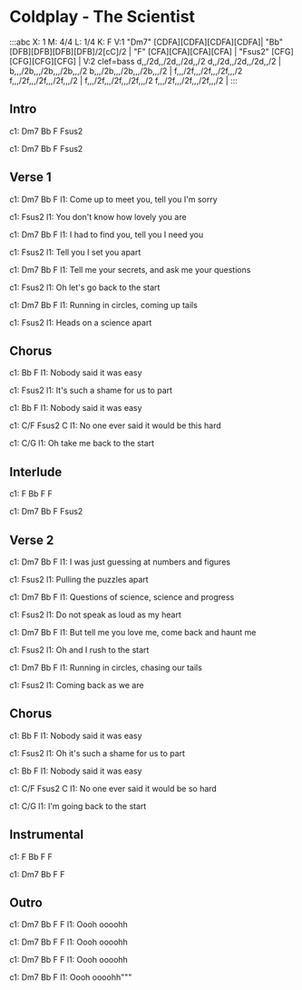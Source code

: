 # Coldplay - The Scientist

:::abc
X: 1
M: 4/4
L: 1/4
K: F
V:1
"Dm7" [CDFA][CDFA][CDFA][CDFA]| "Bb" [DFB][DFB][DFB][DFB]/2[cC]/2 | "F" [CFA][CFA][CFA][CFA] | "Fsus2" [CFG][CFG][CFG][CFG] |
V:2 clef=bass
d,,/2d,,/2d,,/2d,,/2 d,,/2d,,/2d,,/2d,,/2 | b,,,/2b,,,/2b,,,/2b,,,/2 b,,,/2b,,,/2b,,,/2b,,,/2 | f,,,/2f,,,/2f,,,/2f,,,/2 f,,,/2f,,,/2f,,,/2f,,,/2 | f,,,/2f,,,/2f,,,/2f,,,/2 f,,,/2f,,,/2f,,,/2f,,,/2 |
:::


## Intro

c1: Dm7  Bb  F  Fsus2

c1: Dm7  Bb  F  Fsus2


## Verse 1

c1: Dm7          Bb                     F
l1:   Come up to meet you, tell you I'm sorry

c1:                    Fsus2
l1: You don't know how lovely you are

c1: Dm7        Bb                   F
l1:   I had to find you, tell you I need you

c1:             Fsus2
l1: Tell you I set you apart

c1: Dm7             Bb                       F
l1:   Tell me your secrets, and ask me your questions

c1:               Fsus2
l1: Oh let's go back to the start

c1: Dm7           Bb                 F
l1:   Running in circles, coming up tails

c1:            Fsus2
l1: Heads on a science apart


## Chorus

c1: Bb                        F
l1:   Nobody said it was easy

c1:              Fsus2
l1: It's such a shame for us to part

c1: Bb                        F
l1:   Nobody said it was easy

c1:             C/F           Fsus2    C
l1: No one ever said it would be this hard

c1: C/G
l1:   Oh take me back to the start


## Interlude

c1: F   Bb  F  F

c1: Dm7 Bb  F  Fsus2


## Verse 2

c1: Dm7           Bb                     F
l1:   I was just guessing at numbers and figures

c1:             Fsus2
l1: Pulling the puzzles apart

c1: Dm7             Bb                   F
l1:   Questions of science, science and progress

c1:                 Fsus2
l1: Do not speak as loud as my heart

c1: Dm7               Bb                     F
l1:   But tell me you love me, come back and haunt me

c1:           Fsus2
l1: Oh and I rush to the start

c1: Dm7           Bb                  F
l1:   Running in circles, chasing our tails

c1:         Fsus2
l1: Coming back as we are


## Chorus

c1: Bb                       F
l1:   Nobody said it was easy

c1:                  Fsus2
l1: Oh it's such a shame for us to part

c1: Bb                       F
l1:   Nobody said it was easy

c1:             C/F           Fsus2  C
l1: No one ever said it would be so hard

c1: C/G
l1:   I'm going back to the start


## Instrumental

c1: F   Bb  F  F

c1: Dm7 Bb  F  F


## Outro

c1: Dm7  Bb      F   F
l1:  Oooh   oooohh

c1: Dm7  Bb      F   F
l1:  Oooh   oooohh

c1: Dm7  Bb      F   F
l1:  Oooh   oooohh

c1: Dm7  Bb      F
l1:   Oooh  oooohh"""

